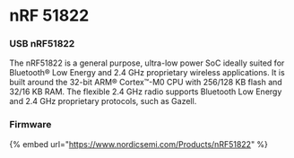 # nRF 51822

### USB nRF51822

The nRF51822 is a general purpose, ultra-low power SoC ideally suited for Bluetooth® Low Energy and 2.4 GHz proprietary wireless applications. It is built around the 32-bit ARM® Cortex™-M0 CPU with 256/128 KB flash and 32/16 KB RAM. The flexible 2.4 GHz radio supports Bluetooth Low Energy and 2.4 GHz proprietary protocols, such as Gazell.

### Firmware

{% embed url="https://www.nordicsemi.com/Products/nRF51822" %}

